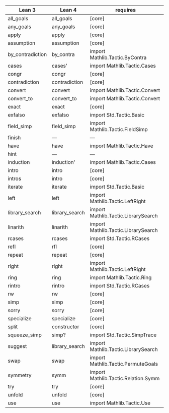 | Lean 3         | Lean 4         | requires                            |
| -------------- | -------------- | ----------------------------------- |
| all_goals      | all_goals      | [core]                              |
| any_goals      | any_goals      | [core]                              |
| apply          | apply          | [core]                              |
| assumption     | assumption     | [core]                              |
| by_contradiction | by_contra    | import Mathlib.Tactic.ByContra      |
| cases          | cases'         | import Mathlib.Tactic.Cases         |
| congr          | congr          | [core]                              |
| contradiction  | contradiction  | [core]                              |
| convert        | convert        | import Mathlib.Tactic.Convert       |
| convert_to     | convert_to     | import Mathlib.Tactic.Convert       |
| exact          | exact          | [core]                              |
| exfalso        | exfalso        | import Std.Tactic.Basic             |
| field_simp     | field_simp     | import Mathlib.Tactic.FieldSimp     |
| finish         | —              | —                                   |
| have           | have           | import Mathlib.Tactic.Have          |
| hint           | —              | —                                   |
| induction      | induction'     | import Mathlib.Tactic.Cases         |
| intro          | intro          | [core]                              |
| intros         | intro          | [core]                              |
| iterate        | iterate        | import Std.Tactic.Basic             |
| left           | left           | import Mathlib.Tactic.LeftRight     |
| library_search | library_search | import Mathlib.Tactic.LibrarySearch |
| linarith       | linarith       | import Mathlib.Tactic.LibrarySearch |
| rcases         | rcases         | import Std.Tactic.RCases            |
| refl           | rfl            | [core]                              |
| repeat         | repeat         | [core]                              |
| right          | right          | import Mathlib.Tactic.LeftRight     |
| ring           | ring           | import Mathlib.Tactic.Ring          |
| rintro         | rintro         | import Std.Tactic.RCases            |
| rw             | rw             | [core]                              |
| simp           | simp           | [core]                              |
| sorry          | sorry          | [core]                              |
| specialize     | specialize     | [core]                              |
| split          | constructor    | [core]                              |
| squeeze_simp   | simp?          | import Std.Tactic.SimpTrace         |
| suggest        | library_search | import Mathlib.Tactic.LibrarySearch |
| swap           | swap           | import Mathlib.Tactic.PermuteGoals  |
| symmetry       | symm           | import Mathlib.Tactic.Relation.Symm |
| try            | try            | [core]                              |
| unfold         | unfold         | [core]                              |
| use            | use            | import Mathlib.Tactic.Use           |
